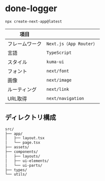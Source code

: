 # done-logger

```sh
npx create-next-app@latest
```
| 項目 |  |
| -- | -- |
| フレームワーク | `Next.js（App Router）` |
| 言語 | `TypeScript` |
| スタイル | `kuma-ui` |
| フォント | `next/font` |
| 画像 | `next/image` |
| ルーティング | `next/link` |
| URL取得 | `next/navigation` |

## ディレクトリ構成
```sh
src/
├── app/
│   ├── layout.tsx
│   └── page.tsx
├── assets/
├── components/
│   ├── layouts/
│   ├── ui-elements/
│   └── ui-parts/
├── types/
└── utils/
```